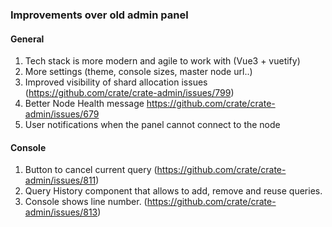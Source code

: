 ### Improvements over old admin panel

#### General
1. Tech stack is more modern and agile to work with (Vue3 + vuetify)
2. More settings (theme, console sizes, master node url..)
3. Improved visibility of shard allocation issues (https://github.com/crate/crate-admin/issues/799)
4. Better Node Health message https://github.com/crate/crate-admin/issues/679
5. User notifications when the panel cannot connect to the node

#### Console
1. Button to cancel current query (https://github.com/crate/crate-admin/issues/811)
2. Query History component that allows to add, remove and reuse queries.
3. Console shows line number. (https://github.com/crate/crate-admin/issues/813)